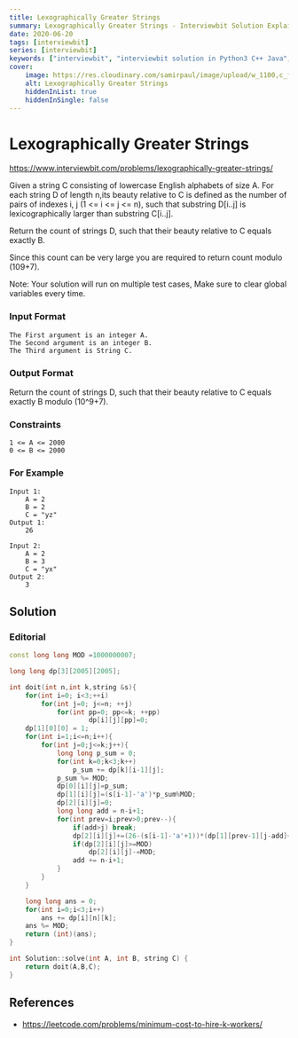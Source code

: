 ```yaml
---
title: Lexographically Greater Strings
summary: Lexographically Greater Strings - Interviewbit Solution Explained
date: 2020-06-20
tags: [interviewbit]
series: [interviewbit]
keywords: ["interviewbit", "interviewbit solution in Python3 C++ Java", "Lexographically Greater Strings Solution Explained"]
cover:
    image: https://res.cloudinary.com/samirpaul/image/upload/w_1100,c_fit,co_rgb:FFFFFF,l_text:Arial_75_bold:Lexographically Greater Strings - Solution Explained/problem-solving.webp
    alt: Lexographically Greater Strings
    hiddenInList: true
    hiddenInSingle: false
---
```


# Lexographically Greater Strings

https://www.interviewbit.com/problems/lexographically-greater-strings/

Given a string C consisting of lowercase English alphabets of size A.
For each string D of length n,its beauty relative to C is defined as the
number of pairs of indexes i, j (1 <= i <= j <= n),
such that substring D[i..j] is lexicographically larger than substring C[i..j].

Return the count of strings D, such that their beauty relative to C equals exactly B.

Since this count can be very large you are required to return count modulo (109+7).

Note: Your solution will run on multiple test cases, Make sure to clear global variables every time.

### Input Format

```
The First argument is an integer A.
The Second argument is an integer B.
The Third argument is String C.
```

### Output Format

Return the count of strings D, such that their beauty relative to C equals exactly B modulo (10^9+7).

### Constraints

```
1 <= A <= 2000
0 <= B <= 2000
```

### For Example

```
Input 1:
    A = 2 
    B = 2
    C = "yz"
Output 1:
    26

Input 2:
    A = 2 
    B = 3
    C = "yx"
Output 2:
    3
```

## Solution
### Editorial
```cpp
const long long MOD =1000000007;

long long dp[3][2005][2005];

int doit(int n,int k,string &s){
    for(int i=0; i<3;++i)
        for(int j=0; j<=n; ++j)
            for(int pp=0; pp<=k; ++pp)
                    dp[i][j][pp]=0;
    dp[1][0][0] = 1;
    for(int i=1;i<=n;i++){
        for(int j=0;j<=k;j++){
            long long p_sum = 0;
            for(int k=0;k<3;k++)
                p_sum += dp[k][i-1][j];
            p_sum %= MOD;
            dp[0][i][j]=p_sum;
            dp[1][i][j]=(s[i-1]-'a')*p_sum%MOD;
            dp[2][i][j]=0;
            long long add = n-i+1;
            for(int prev=i;prev>0;prev--){
                if(add>j) break;
                dp[2][i][j]+=(26-(s[i-1]-'a'+1))*(dp[1][prev-1][j-add]+dp[2][prev-1][j-add])%MOD;
                if(dp[2][i][j]>=MOD)
                    dp[2][i][j]-=MOD;
                add += n-i+1;
            }
        }
    }

    long long ans = 0;
    for(int i=0;i<3;i++)
        ans += dp[i][n][k];
    ans %= MOD;
    return (int)(ans);
}

int Solution::solve(int A, int B, string C) {
    return doit(A,B,C);
}
```

## References
* https://leetcode.com/problems/minimum-cost-to-hire-k-workers/

